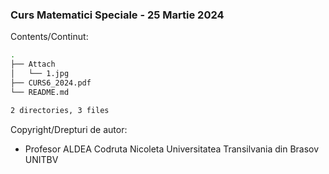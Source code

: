 ### Curs Matematici Speciale - 25 Martie 2024 

Contents/Continut: 

```sh
.
├── Attach
│   └── 1.jpg
├── CURS6_2024.pdf
└── README.md

2 directories, 3 files
```

Copyright/Drepturi de autor:
* Profesor ALDEA Codruta Nicoleta Universitatea Transilvania din Brasov UNITBV
